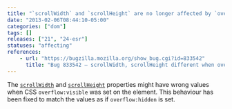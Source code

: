 ```yaml
---
title: "`scrollWidth` and `scrollHeight` are no longer affected by `overflow:visible`"
date: "2013-02-06T08:44:10-05:00"
categories: ["dom"]
tags: []
releases: ["21", "24-esr"]
statuses: "affecting"
references:
    - url: "https://bugzilla.mozilla.org/show_bug.cgi?id=833542"
      title: "Bug 833542 – scrollWidth, scrollHeight different when overflow is hidden versus visible"
---
```

The [`scrollWidth`](https://developer.mozilla.org/docs/Web/API/element.scrollWidth) and [`scrollHeight`](https://developer.mozilla.org/docs/Web/API/element.scrollHeight) properties might have wrong values when CSS `overflow:visible` was set on the element. This behaviour has been fixed to match the values as if `overflow:hidden` is set.
